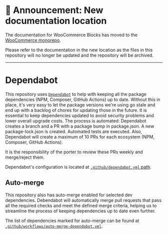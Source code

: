 # 📣 Announcement: New documentation location

The documentation for WooCommerce Blocks has moved to the [WooCommerce monorepo](https://github.com/woocommerce/woocommerce/tree/trunk/plugins/woocommerce-blocks/docs/).

Please refer to the documentation in the new location as the files in this repository will no longer be updated and the repository will be archived.

---

# Dependabot

This repository uses [`Dependabot`](https://docs.github.com/en/code-security/dependabot/dependabot-security-updates/configuring-dependabot-security-updates) to help with keeping all the package dependencies (NPM, Composer, GitHub Actions) up to date. Without this in place, it's very easy to let the package versions we're using go stale and end up with a backlog of chores for updating those in the future. It is essential to keep dependencies updated to avoid security problems and lower overall upgrade costs.
The process is automated: Dependabot creates a branch and a PR with a package bump in package.json. A new package-lock.json is created. Automated tests are executed. Also, Dependabot will create a maximum of 10 PRs for each ecosystem (NPM, Composer, GitHub Actions).

It is the responsibility of the porter to review these PRs weekly and merge/reject them.

Dependabot's configuration is located at [`.github/dependabot.yml` path](https://github.com/woocommerce/woocommerce-blocks/blob/trunk/.github/dependabot.yml).

## Auto-merge

This repository also has auto-merge enabled for selected dev dependencies. Debendabot will automatically merge pull requests that pass all the required checks and meet the defined merge criteria, helping us to streamline the process of keeping dependencies up to date even further.

The list of dependencies marked for auto-merge can be found at [`.github/workflows/auto-merge-dependabot.yml`](https://github.com/woocommerce/woocommerce-blocks/blob/trunk/.github/workflows/auto-merge-dependabot.yml).
